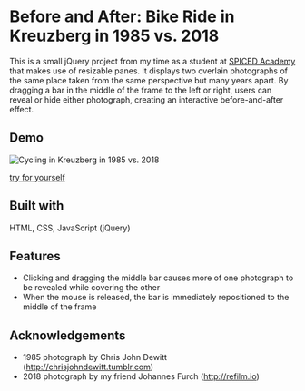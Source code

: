 # Before and After: Bike Ride in Kreuzberg in 1985 vs. 2018

This is a small jQuery project from my time as a student at [SPICED Academy](https://spiced.academy/program/full-stack-web-development/) that makes use of resizable panes. It displays two overlain photographs of the same place taken from the same perspective but many years apart. By dragging a bar in the middle of the frame to the left or right, users can reveal or hide either photograph, creating an interactive before-and-after effect.

## Demo

![Cycling in Kreuzberg in 1985 vs. 2018](./pictures/cycling-in-kreuzberg.gif)

[try for yourself](https://thenightshadefamily.github.io/before-and-after/)

## Built with

HTML, CSS, JavaScript (jQuery)

## Features

-   Clicking and dragging the middle bar causes more of one photograph to be revealed while covering the other
-   When the mouse is released, the bar is immediately repositioned to the middle of the frame

## Acknowledgements

-   1985 photograph by Chris John Dewitt (http://chrisjohndewitt.tumblr.com)
-   2018 photograph by my friend Johannes Furch (http://refilm.io)
